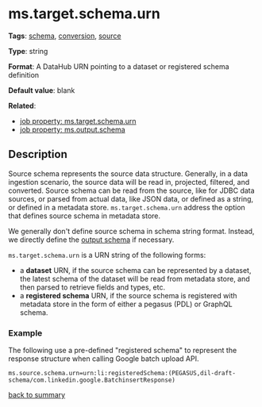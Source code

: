 # ms.target.schema.urn

**Tags**: 
[schema](https://github.com/linkedin/data-integration-library/blob/master/docs/parameters/categories.md#schema-properties),
[conversion](https://github.com/linkedin/data-integration-library/blob/master/docs/parameters/categories.md#conversion-properties),
[source](https://github.com/linkedin/data-integration-library/blob/master/docs/parameters/categories.md#source-properties)

**Type**: string

**Format**: A DataHub URN pointing to a dataset or registered schema definition

**Default value**: blank

**Related**:
- [job property: ms.target.schema.urn](https://github.com/linkedin/data-integration-library/blob/master/docs/parameters/ms.target.schema.urn.md)
- [job property: ms.output.schema](https://github.com/linkedin/data-integration-library/blob/master/docs/parameters/ms.output.schema.md)

## Description

Source schema represents the source data structure. Generally, in a data 
ingestion scenario, the source data will be read in, projected, filtered, and
converted. Source schema can be read from the source, like for JDBC data sources, or parsed
from actual data, like JSON data, or defined as a string, or defined in a metadata
store. `ms.target.schema.urn` address the option that defines source schema in metadata store. 

We generally don't define source schema in schema string format. Instead, we directly
define the [output schema](https://github.com/linkedin/data-integration-library/blob/master/docs/parameters/ms.output.schema.md)
if necessary. 
 
`ms.target.schema.urn` is a URN string of the following forms:

- a **dataset** URN, if the source schema can be represented by a dataset,
the latest schema of the dataset will be read from metadata store,
and then parsed to retrieve fields and types, etc.
- a **registered schema** URN, if the source schema is registered with metadata store in
the form of either a pegasus (PDL) or GraphQL schema.
   
### Example

The following use a pre-defined "registered schema" to represent the 
response structure when calling Google batch upload API.

`ms.source.schema.urn=urn:li:registeredSchema:(PEGASUS,dil-draft-schema/com.linkedin.google.BatchinsertResponse)`

[back to summary](https://github.com/linkedin/data-integration-library/blob/master/docs/parameters/summary.md#mssourceschemaurn)   